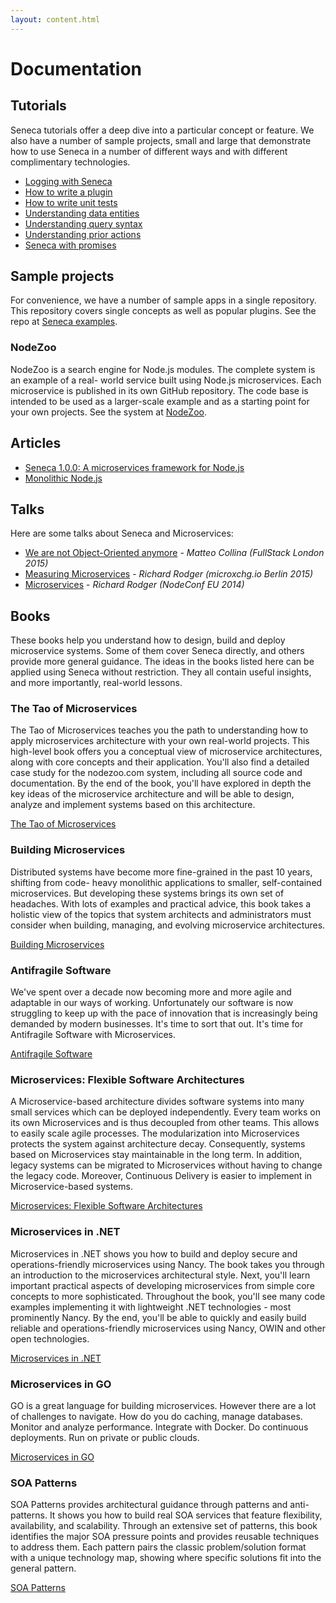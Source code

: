 ```yaml
---
layout: content.html
---
```


# Documentation

## Tutorials
Seneca tutorials offer a deep dive into a particular concept or feature. We also have a number
of sample projects, small and large that demonstrate how to use Seneca in a number of different
ways and with different complimentary technologies.

- [Logging with Seneca][Tutorial01]
- [How to write a plugin][Tutorial02]
- [How to write unit tests][unit-testing]
- [Understanding data entities][Tutorial03]
- [Understanding query syntax][Tutorial04]
- [Understanding prior actions][Tutorial05]
- [Seneca with promises][Tutorial06]

## Sample projects
For convenience, we have a number of sample apps in a single repository. This repository
covers single concepts as well as popular plugins. See the repo at [Seneca examples][Sample01].

### NodeZoo
NodeZoo is a search engine for Node.js modules. The complete system is an example of a real-
world service built using Node.js microservices. Each microservice is published in its
own GitHub repository. The code base is intended to be used as a larger-scale example and as a
starting point for your own projects. See the system at [NodeZoo][Sample02].

## Articles

- [Seneca 1.0.0: A microservices framework for Node.js][Article01]
- [Monolithic Node.js][Article02]

## Talks
Here are some talks about Seneca and Microservices:

- [We are not Object-Oriented anymore][Talk01] - _Matteo Collina (FullStack London 2015)_
- [Measuring Microservices][Talk02] - _Richard Rodger (microxchg.io Berlin 2015)_
- [Microservices][Talk03] - _Richard Rodger (NodeConf EU 2014)_

## Books
These books help you understand how to design, build and deploy microservice systems. Some
of them cover Seneca directly, and others provide more general guidance. The ideas in the
books listed here can be applied using Seneca without restriction. They all contain useful
insights, and more importantly, real-world lessons.

### The Tao of Microservices
The Tao of Microservices teaches you the path to understanding how to apply microservices
architecture with your own real-world projects. This high-level book offers you a conceptual
view of microservice architectures, along with core concepts and their application. You'll
also find a detailed case study for the nodezoo.com system, including all source code and
documentation. By the end of the book, you'll have explored in depth the key ideas of the
microservice architecture and will be able to design, analyze and implement systems based
on this architecture.

[The Tao of Microservices][Book01]

### Building Microservices
Distributed systems have become more fine-grained in the past 10 years, shifting from code-
heavy monolithic applications to smaller, self-contained microservices. But developing these
systems brings its own set of headaches. With lots of examples and practical advice, this book
takes a holistic view of the topics that system architects and administrators must consider
when building, managing, and evolving microservice architectures.

[Building Microservices][Book02]

### Antifragile Software
We've spent over a decade now becoming more and more agile and adaptable in our ways of
working. Unfortunately our software is now struggling to keep up with the pace of innovation
that is increasingly being demanded by modern businesses. It's time to sort that out. It's
time for Antifragile Software with Microservices.

[Antifragile Software][Book03]

### Microservices: Flexible Software Architectures
A Microservice-based architecture divides software systems into many small services which can
be deployed independently. Every team works on its own Microservices and is thus decoupled
from other teams. This allows to easily scale agile processes. The modularization into
Microservices protects the system against architecture decay. Consequently, systems based on
Microservices stay maintainable in the long term. In addition, legacy systems can be migrated
to Microservices without having to change the legacy code. Moreover, Continuous Delivery is
easier to implement in Microservice-based systems.

[Microservices: Flexible Software Architectures][Book04]

### Microservices in .NET
Microservices in .NET shows you how to build and deploy secure and operations-friendly
microservices using Nancy. The book takes you through an introduction to the microservices
architectural style. Next, you'll learn important practical aspects of developing microservices
from simple core concepts to more sophisticated. Throughout the book, you'll see many code
examples implementing it with lightweight .NET technologies - most prominently Nancy. By the
end, you'll be able to quickly and easily build reliable and operations-friendly microservices
using Nancy, OWIN and other open technologies.

[Microservices in .NET][Book05]


### Microservices in GO
GO is a great language for building microservices. However there are a lot of challenges to
navigate. How do you do caching, manage databases. Monitor and analyze performance. Integrate
with Docker. Do continuous deployments. Run on private or public clouds.

[Microservices in GO][Book06]


### SOA Patterns
SOA Patterns provides architectural guidance through patterns and anti-patterns. It shows you
how to build real SOA services that feature flexibility, availability, and scalability.
Through an extensive set of patterns, this book identifies the major SOA pressure points and
provides reusable techniques to address them. Each pattern pairs the classic problem/solution
format with a unique technology map, showing where specific solutions fit into the general
pattern.

[SOA Patterns](https://www.manning.com/books/soa-patterns)


[Tutorial01]: /docs/tutorials/logging-with-seneca.html
[Tutorial02]: /docs/tutorials/how-to-write-a-plugin.html
[Tutorial03]: /docs/tutorials/understanding-data-entities.html
[Tutorial04]: /docs/tutorials/understanding-query-syntax.html
[Tutorial05]: /docs/tutorials/understanding-prior-actions.html
[Tutorial06]: /docs/tutorials/seneca-with-promises.html
[unit-testing]: /docs/tutorials/unit-testing.html

[Sample01]: https://github.com/rjrodger/seneca-examples
[Sample02]: https://github.com/nodezoo/nodezoo-system

[Article01]: http://www.richardrodger.com/seneca-microservices-nodejs#.VqjAZRiLT-k
[Article02]: http://www.richardrodger.com/monolithic-nodejs#.VqjAixiLT-k

[Talk01]: https://skillsmatter.com/skillscasts/6819-we-are-not-object-oriented-anymore-or-why-the-node-callback-style-is-awesome
[Talk02]: http://www.infoq.com/presentations/measuring-microservices
[Talk03]: https://www.youtube.com/watch?v=fVfWuked2qE

[Book01]: https://manning.com/books/the-tao-of-microservices?a_aid=tms&a_bid=3b7806c8
[Book02]: http://shop.oreilly.com/product/0636920033158.do
[Book03]: https://leanpub.com/antifragilesoftware
[Book04]: http://microservices-book.com/
[Book05]: https://www.manning.com/books/microservices-in-net
[Book06]: http://microservicesingo.com
